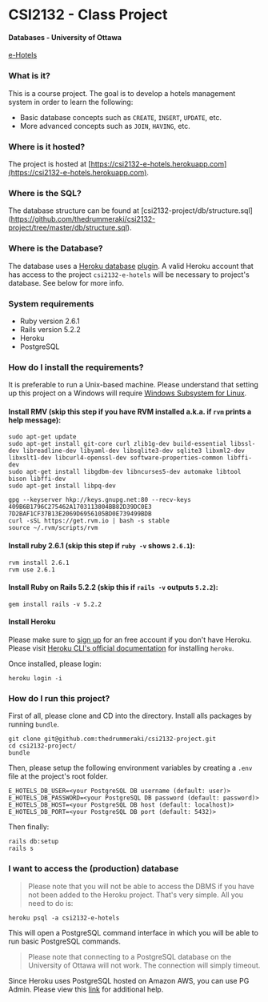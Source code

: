 # CSI2132 - Class Project
#### Databases - University of Ottawa

[e-Hotels](https://csi2132-e-hotels.herokuapp.com)

### What is it?
This is a course project. The goal is to develop a hotels management system in order to learn the following:
- Basic database concepts such as `CREATE`, `INSERT`, `UPDATE`, etc.
- More advanced concepts such as `JOIN`, `HAVING`, etc.

### Where is it hosted?
The project is hosted at [https://csi2132-e-hotels.herokuapp.com](https://csi2132-e-hotels.herokuapp.com).

### Where is the SQL?
The database structure can be found at [csi2132-project/db/structure.sql]
(https://github.com/thedrummeraki/csi2132-project/tree/master/db/structure.sql).

### Where is the Database?
The database uses a [Heroku database](https://devcenter.heroku.com/articles/heroku-postgresql)
[plugin](https://elements.heroku.com/addons/heroku-postgresql). A valid Heroku account that has access to the
project `csi2132-e-hotels` will be necessary to project's database. See below for more info.

### System requirements
- Ruby version 2.6.1
- Rails version 5.2.2
- Heroku
- PostgreSQL

### How do I install the requirements?
It is preferable to run a Unix-based machine. Please understand that setting up this project on a Windows
will require [Windows Subsystem for Linux](https://docs.microsoft.com/en-us/windows/wsl/install-win10).

#### Install RMV (skip this step if you have RVM installed a.k.a. if `rvm` prints a help message):
```
sudo apt-get update
sudo apt-get install git-core curl zlib1g-dev build-essential libssl-dev libreadline-dev libyaml-dev libsqlite3-dev sqlite3 libxml2-dev libxslt1-dev libcurl4-openssl-dev software-properties-common libffi-dev
sudo apt-get install libgdbm-dev libncurses5-dev automake libtool bison libffi-dev
sudo apt-get install libpq-dev

gpg --keyserver hkp://keys.gnupg.net:80 --recv-keys 409B6B1796C275462A1703113804BB82D39DC0E3 7D2BAF1CF37B13E2069D6956105BD0E739499BDB
curl -sSL https://get.rvm.io | bash -s stable
source ~/.rvm/scripts/rvm
```

#### Install ruby 2.6.1 (skip this step if `ruby -v` shows `2.6.1`):
```
rvm install 2.6.1
rvm use 2.6.1
```

#### Install Ruby on Rails 5.2.2 (skip this if `rails -v` outputs `5.2.2`):
```
gem install rails -v 5.2.2
```

#### Install Heroku
Please make sure to [sign up](https://signup.heroku.com/) for an free account if you don't have Heroku.
Please visit [Heroku CLI's official documentation](https://devcenter.heroku.com/articles/heroku-cli) for installing
`heroku`.

Once installed, please login:
```
heroku login -i
```

### How do I run this project?
First of all, please clone and CD into the directory. Install alls packages by
running `bundle`.
```
git clone git@github.com:thedrummeraki/csi2132-project.git
cd csi2132-project/
bundle
```

Then, please setup the following environment variables by creating a `.env` file at the project's root folder.
```
E_HOTELS_DB_USER=<your PostgreSQL DB username (default: user)>
E_HOTELS_DB_PASSWORD=<your PostgreSQL DB password (default: password)>
E_HOTELS_DB_HOST=<your PostgreSQL DB host (default: localhost)>
E_HOTELS_DB_PORT=<your PostgreSQL DB port (default: 5432)>
```

Then finally:
```
rails db:setup
rails s
```

### I want to access the (production) database
> Please note that you will not be able to access the DBMS if you have not been added to the Heroku project.
That's very simple. All you need to do is:
```
heroku psql -a csi2132-e-hotels
```
This will open a PostgreSQL command interface in which you will be able to run basic PostgreSQL commands.

> Please note that connecting to a PostgreSQL database on the University of Ottawa will not work. The connection will simply timeout.

Since Heroku uses PostgreSQL hosted on Amazon AWS, you can use PG Admin. Please view this
[link](https://stackoverflow.com/questions/11769860/connect-to-a-heroku-database-with-pgadmin) for additional help.
